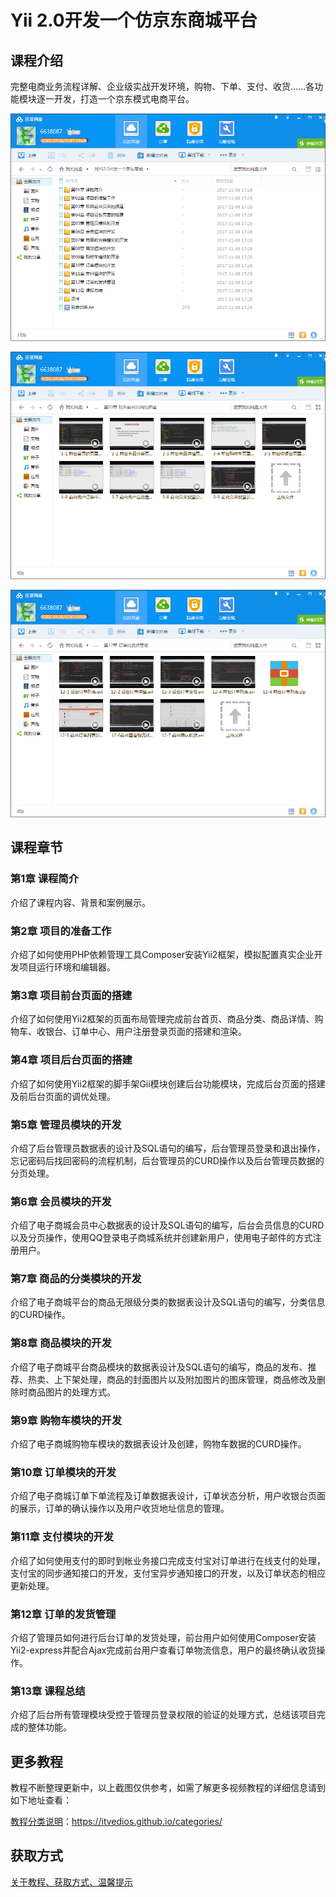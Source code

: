 # Yii 2.0开发一个仿京东商城平台

## 课程介绍

完整电商业务流程详解、企业级实战开发环境，购物、下单、支付、收货......各功能模块逐一开发，打造一个京东模式电商平台。

![](img/Yii2.0开发一个仿京东商城平台1.png)

<!--more-->

![](img/Yii2.0开发一个仿京东商城平台2.png)

![](img/Yii2.0开发一个仿京东商城平台3.png)

## 课程章节

### 第1章 课程简介

介绍了课程内容、背景和案例展示。

### 第2章 项目的准备工作

介绍了如何使用PHP依赖管理工具Composer安装Yii2框架，模拟配置真实企业开发项目运行环境和编辑器。

### 第3章 项目前台页面的搭建

介绍了如何使用Yii2框架的页面布局管理完成前台首页、商品分类、商品详情、购物车、收银台、订单中心、用户注册登录页面的搭建和渲染。

### 第4章 项目后台页面的搭建

介绍了如何使用Yii2框架的脚手架Gii模块创建后台功能模块，完成后台页面的搭建及前后台页面的调优处理。

### 第5章 管理员模块的开发

介绍了后台管理员数据表的设计及SQL语句的编写，后台管理员登录和退出操作，忘记密码后找回密码的流程机制，后台管理员的CURD操作以及后台管理员数据的分页处理。

### 第6章 会员模块的开发

介绍了电子商城会员中心数据表的设计及SQL语句的编写，后台会员信息的CURD以及分页操作，使用QQ登录电子商城系统并创建新用户，使用电子邮件的方式注册用户。

### 第7章 商品的分类模块的开发

介绍了电子商城平台的商品无限级分类的数据表设计及SQL语句的编写，分类信息的CURD操作。

### 第8章 商品模块的开发

介绍了电子商城平台商品模块的数据表设计及SQL语句的编写，商品的发布、推荐、热卖、上下架处理，商品的封面图片以及附加图片的图床管理，商品修改及删除时商品图片的处理方式。

### 第9章 购物车模块的开发

介绍了电子商城购物车模块的数据表设计及创建，购物车数据的CURD操作。

### 第10章 订单模块的开发

介绍了电子商城订单下单流程及订单数据表设计，订单状态分析，用户收银台页面的展示，订单的确认操作以及用户收货地址信息的管理。

### 第11章 支付模块的开发

介绍了如何使用支付的即时到帐业务接口完成支付宝对订单进行在线支付的处理，支付宝的同步通知接口的开发，支付宝异步通知接口的开发，以及订单状态的相应更新处理。

### 第12章 订单的发货管理

介绍了管理员如何进行后台订单的发货处理，前台用户如何使用Composer安装Yii2-express并配合Ajax完成前台用户查看订单物流信息，用户的最终确认收货操作。

### 第13章 课程总结

介绍了后台所有管理模块受控于管理员登录权限的验证的处理方式，总结该项目完成的整体功能。

## 更多教程

教程不断整理更新中，以上截图仅供参考，如需了解更多视频教程的详细信息请到如下地址查看：

[教程分类说明](https://itvedios.github.io/categories/)：<https://itvedios.github.io/categories/>

## 获取方式

[关于教程、获取方式、温馨提示](https://itvedios.github.io/about/)
